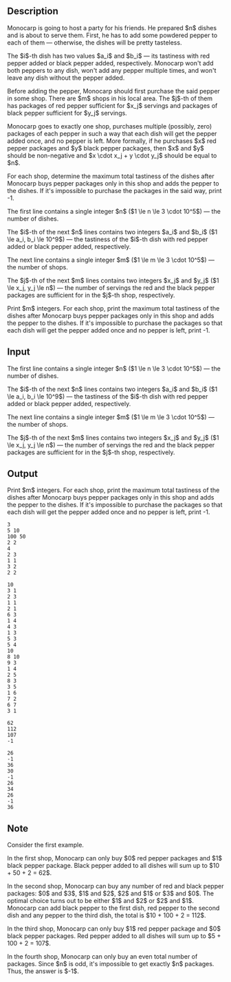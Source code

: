 ## Description

<div><p>Monocarp is going to host a party for his friends. He prepared $n$ dishes and is about to serve them. First, he has to add some powdered pepper to each of them&nbsp;— otherwise, the dishes will be pretty tasteless.</p><p>The $i$-th dish has two values $a_i$ and $b_i$&nbsp;— its tastiness with red pepper added or black pepper added, respectively. Monocarp won't add both peppers to any dish, won't add any pepper multiple times, and won't leave any dish without the pepper added.</p><p>Before adding the pepper, Monocarp should first purchase the said pepper in some shop. There are $m$ shops in his local area. The $j$-th of them has packages of red pepper sufficient for $x_j$ servings and packages of black pepper sufficient for $y_j$ servings.</p><p>Monocarp goes to exactly one shop, purchases multiple (possibly, zero) packages of each pepper in such a way that <span class="tex-font-style-bf">each dish will get the pepper added once, and no pepper is left</span>. More formally, if he purchases $x$ red pepper packages and $y$ black pepper packages, then $x$ and $y$ should be non-negative and $x \cdot x_j + y \cdot y_j$ should be equal to $n$.</p><p>For each shop, determine the maximum total tastiness of the dishes after Monocarp buys pepper packages only in this shop and adds the pepper to the dishes. If it's impossible to purchase the packages in the said way, print <span class="tex-font-style-tt">-1</span>.</p></div><div class="input-specification"><p>The first line contains a single integer $n$ ($1 \le n \le 3 \cdot 10^5$)&nbsp;— the number of dishes.</p><p>The $i$-th of the next $n$ lines contains two integers $a_i$ and $b_i$ ($1 \le a_i, b_i \le 10^9$)&nbsp;— the tastiness of the $i$-th dish with red pepper added or black pepper added, respectively.</p><p>The next line contains a single integer $m$ ($1 \le m \le 3 \cdot 10^5$)&nbsp;— the number of shops.</p><p>The $j$-th of the next $m$ lines contains two integers $x_j$ and $y_j$ ($1 \le x_j, y_j \le n$)&nbsp;— the number of servings the red and the black pepper packages are sufficient for in the $j$-th shop, respectively.</p></div><div class="output-specification"><p>Print $m$ integers. For each shop, print the maximum total tastiness of the dishes after Monocarp buys pepper packages only in this shop and adds the pepper to the dishes. If it's impossible to purchase the packages so that each dish will get the pepper added once and no pepper is left, print <span class="tex-font-style-tt">-1</span>.</p></div>

## Input

<p>The first line contains a single integer $n$ ($1 \le n \le 3 \cdot 10^5$)&nbsp;— the number of dishes.</p><p>The $i$-th of the next $n$ lines contains two integers $a_i$ and $b_i$ ($1 \le a_i, b_i \le 10^9$)&nbsp;— the tastiness of the $i$-th dish with red pepper added or black pepper added, respectively.</p><p>The next line contains a single integer $m$ ($1 \le m \le 3 \cdot 10^5$)&nbsp;— the number of shops.</p><p>The $j$-th of the next $m$ lines contains two integers $x_j$ and $y_j$ ($1 \le x_j, y_j \le n$)&nbsp;— the number of servings the red and the black pepper packages are sufficient for in the $j$-th shop, respectively.</p>

## Output

<p>Print $m$ integers. For each shop, print the maximum total tastiness of the dishes after Monocarp buys pepper packages only in this shop and adds the pepper to the dishes. If it's impossible to purchase the packages so that each dish will get the pepper added once and no pepper is left, print <span class="tex-font-style-tt">-1</span>.</p>





```input1
3
5 10
100 50
2 2
4
2 3
1 1
3 2
2 2
```




```input2
10
3 1
2 3
1 1
2 1
6 3
1 4
4 3
1 3
5 3
5 4
10
8 10
9 3
1 4
2 5
8 3
3 5
1 6
7 2
6 7
3 1
```




```output1
62
112
107
-1
```




```output2
26
-1
36
30
-1
26
34
26
-1
36
```



## Note

<p>Consider the first example.</p><p>In the first shop, Monocarp can only buy $0$ red pepper packages and $1$ black pepper package. Black pepper added to all dishes will sum up to $10 + 50 + 2 = 62$.</p><p>In the second shop, Monocarp can buy any number of red and black pepper packages: $0$ and $3$, $1$ and $2$, $2$ and $1$ or $3$ and $0$. The optimal choice turns out to be either $1$ and $2$ or $2$ and $1$. Monocarp can add black pepper to the first dish, red pepper to the second dish and any pepper to the third dish, the total is $10 + 100 + 2 = 112$.</p><p>In the third shop, Monocarp can only buy $1$ red pepper package and $0$ black pepper packages. Red pepper added to all dishes will sum up to $5 + 100 + 2 = 107$.</p><p>In the fourth shop, Monocarp can only buy an even total number of packages. Since $n$ is odd, it's impossible to get exactly $n$ packages. Thus, the answer is $-1$.</p>
